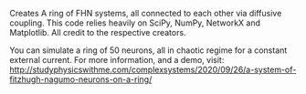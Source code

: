 Creates A ring of FHN systems, all connected to each other via diffusive coupling.
This code relies heavily on SciPy, NumPy, NetworkX and Matplotlib. All credit to the respective creators.

You can simulate a ring of 50 neurons, all in chaotic regime for a constant external current.
For more information, and a demo, visit: http://studyphysicswithme.com/complexsystems/2020/09/26/a-system-of-fitzhugh-nagumo-neurons-on-a-ring/
